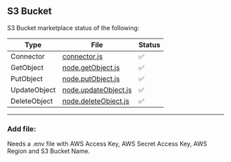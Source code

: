 ## S3 Bucket

S3 Bucket marketplace status of the following:

| Type | File | Status |
|--|--|--|
| Connector | [connector.js](./connector.js) | ✅ |
| GetObject | [node.getObject.js](./node.getObject.js) | ✅ |
| PutObject | [node.putObject.js](./node.putObject.js) | ✅ |
| UpdateObject | [node.updateObject.js](./node.updateObject.js) | ✅ |
| DeleteObject | [node.deleteObject.js](./node.deleteObject.js) | ✅ |

---

### Add file:
Needs a .env file with AWS Access Key, AWS Secret Access Key, AWS Region and S3 Bucket Name. 
